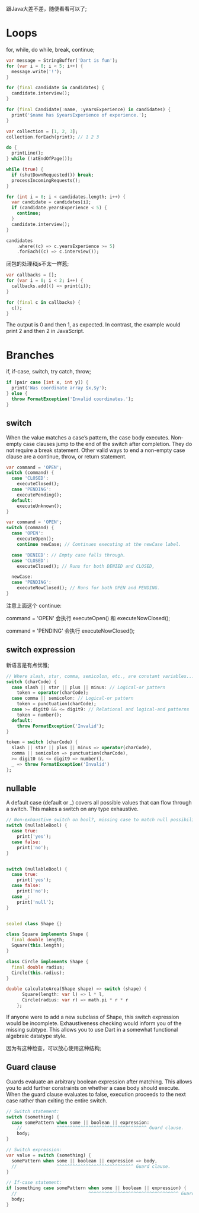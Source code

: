 跟Java大差不差，随便看看可以了;

# Loops

for, while, do while, break, continue;

```dart
var message = StringBuffer('Dart is fun');
for (var i = 0; i < 5; i++) {
  message.write('!');
}

for (final candidate in candidates) {
  candidate.interview();
}

for (final Candidate(:name, :yearsExperience) in candidates) {
  print('$name has $yearsExperience of experience.');
}

var collection = [1, 2, 3];
collection.forEach(print); // 1 2 3

do {
  printLine();
} while (!atEndOfPage());

while (true) {
  if (shutDownRequested()) break;
  processIncomingRequests();
}

for (int i = 0; i < candidates.length; i++) {
  var candidate = candidates[i];
  if (candidate.yearsExperience < 5) {
    continue;
  }
  candidate.interview();
}

candidates
    .where((c) => c.yearsExperience >= 5)
    .forEach((c) => c.interview());
```

闭包的处理和js不太一样惹;

```dart
var callbacks = [];
for (var i = 0; i < 2; i++) {
  callbacks.add(() => print(i));
}

for (final c in callbacks) {
  c();
}
```

The output is 0 and then 1, as expected. In contrast, the example would print 2 and then 2 in JavaScript.

# Branches

if, if-case, switch, try catch, throw;

```dart
if (pair case [int x, int y]) {
  print('Was coordinate array $x,$y');
} else {
  throw FormatException('Invalid coordinates.');
}
```

## switch

When the value matches a case’s pattern, the case body executes. Non-empty case clauses jump to the end of the switch after completion. They do not require a break statement. Other valid ways to end a non-empty case clause are a continue, throw, or return statement.

```dart
var command = 'OPEN';
switch (command) {
  case 'CLOSED':
    executeClosed();
  case 'PENDING':
    executePending();
  default:
    executeUnknown();
}

var command = 'OPEN';
switch (command) {
  case 'OPEN':
    executeOpen();
    continue newCase; // Continues executing at the newCase label.

  case 'DENIED': // Empty case falls through.
  case 'CLOSED':
    executeClosed(); // Runs for both DENIED and CLOSED,

  newCase:
  case 'PENDING':
    executeNowClosed(); // Runs for both OPEN and PENDING.
}
```

注意上面这个 continue:

command = 'OPEN' 会执行 executeOpen() 和  executeNowClosed();

command = 'PENDING' 会执行 executeNowClosed();

## switch expression

新语言是有点优雅;

```dart
// Where slash, star, comma, semicolon, etc., are constant variables...
switch (charCode) {
  case slash || star || plus || minus: // Logical-or pattern
    token = operator(charCode);
  case comma || semicolon: // Logical-or pattern
    token = punctuation(charCode);
  case >= digit0 && <= digit9: // Relational and logical-and patterns
    token = number();
  default:
    throw FormatException('Invalid');
}

token = switch (charCode) {
  slash || star || plus || minus => operator(charCode),
  comma || semicolon => punctuation(charCode),
  >= digit0 && <= digit9 => number(),
  _ => throw FormatException('Invalid')
};
```

## nullable

A default case \(default or \_\) covers all possible values that can flow through a switch. This makes a switch on any type exhaustive.

```dart
// Non-exhaustive switch on bool?, missing case to match null possibility:
switch (nullableBool) {
  case true:
    print('yes');
  case false:
    print('no');
}


switch (nullableBool) {
  case true:
    print('yes');
  case false:
    print('no');
  case _:
    print('null');
}


sealed class Shape {}

class Square implements Shape {
  final double length;
  Square(this.length);
}

class Circle implements Shape {
  final double radius;
  Circle(this.radius);
}

double calculateArea(Shape shape) => switch (shape) {
      Square(length: var l) => l * l,
      Circle(radius: var r) => math.pi * r * r
    };
```

If anyone were to add a new subclass of Shape, this switch expression would be incomplete. Exhaustiveness checking would inform you of the missing subtype. This allows you to use Dart in a somewhat functional algebraic datatype style.

因为有这种检查，可以放心使用这种结构;

## Guard clause

Guards evaluate an arbitrary boolean expression after matching. This allows you to add further constraints on whether a case body should execute. When the guard clause evaluates to false, execution proceeds to the next case rather than exiting the entire switch.

```dart
// Switch statement:
switch (something) {
  case somePattern when some || boolean || expression:
    //             ^^^^^^^^^^^^^^^^^^^^^^^^^^^^^^^^^^ Guard clause.
    body;
}

// Switch expression:
var value = switch (something) {
  somePattern when some || boolean || expression => body,
  //               ^^^^^^^^^^^^^^^^^^^^^^^^^^^^^ Guard clause.
}

// If-case statement:
if (something case somePattern when some || boolean || expression) {
  //                           ^^^^^^^^^^^^^^^^^^^^^^^^^^^^^^^^^^ Guard clause.
  body;
}
```
